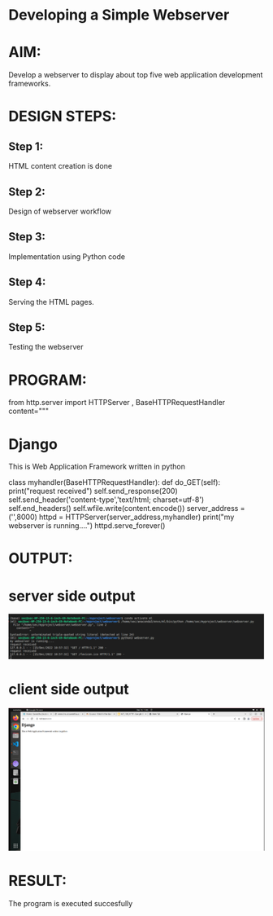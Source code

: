 # Developing a Simple Webserver

# AIM:

Develop a webserver to display about top five web application development frameworks.

# DESIGN STEPS:

## Step 1:

HTML content creation is done

## Step 2:

Design of webserver workflow

## Step 3:

Implementation using Python code

## Step 4:

Serving the HTML pages.

## Step 5:

Testing the webserver

# PROGRAM:

from http.server import HTTPServer , BaseHTTPRequestHandler
content="""
<html>
<head>
<title>Django</title>
</head>
<body>
<h1>Django</h1>
<p>This is Web Application Framework written in python</p>
</body>
</html>
class myhandler(BaseHTTPRequestHandler):
def do_GET(self):
print("request received")
self.send_response(200)
self.send_header('content-type','text/html; charset=utf-8')
self.end_headers()
self.wfile.write(content.encode())
server_address = ('',8000)
httpd = HTTPServer(server_address,myhandler)
print("my webserver is running....")
httpd.serve_forever()


# OUTPUT:
# server side output
![server](web2.png)

# client side output
![client](web1.png)

# RESULT:

The program is executed succesfully
